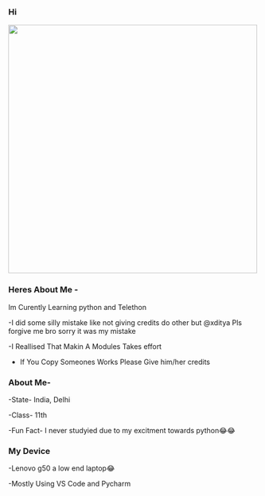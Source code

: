 ### Hi 

<img align='centre' src='https://media1.tenor.com/images/73c30c771d758437b67f727452b73f4e/tenor.gif' width='500"'>


### Heres About Me -

Im Curently Learning python and Telethon 

-I did some silly mistake like not giving credits do other but @xditya Pls forgive me bro sorry it was my mistake 

-I Reallised That Makin A Modules Takes effort 

- If You Copy Someones Works Please Give him/her credits

### About Me-

-State- India, Delhi

-Class- 11th

-Fun Fact- I never studyied due to my excitment towards python😂😂

### My Device

-Lenovo g50 a low end laptop😂

-Mostly Using VS Code and Pycharm




